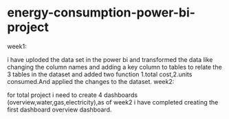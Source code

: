 # energy-consumption-power-bi-project
week1:

i have  uploded the data set in the power bi and transformed the data like changing the column names and adding a key column to tables to relate the 3 tables in the dataset and added two function 1.total cost,2.units consumed.And applied the changes to the dataset.
week2:

for total project i need to create 4 dashboards (overview,water,gas,electricity),as of week2 i have completed creating the first dashboard overview dashboard.
